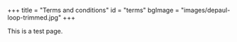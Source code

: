 +++ 
title = "Terms and conditions" 
id = "terms" 
bgImage = "images/depaul-loop-trimmed.jpg" 
+++

This is a test page.
